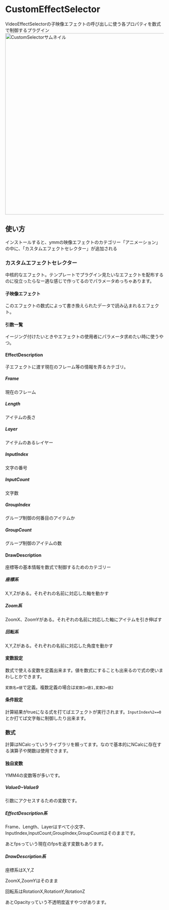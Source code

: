 # CustomEffectSelector
VideoEffectSelectorの子映像エフェクトの呼び出しに使う各プロパティを数式で制御するプラグイン
<img width="575" alt="CustomSelectorサムネイル" src="https://github.com/user-attachments/assets/a24db31e-737d-4e24-abe8-69b597d9c8aa">
## 使い方
インストールすると、ymmの映像エフェクトのカテゴリー「アニメーション」の中に、「カスタムエフェクトセレクター」が追加される

### カスタムエフェクトセレクター
中核的なエフェクト。テンプレートでプラグイン見たいなエフェクトを配布するのに役立ったらなー適な感じで作ってるのでパラメータめっちゃあります。
#### 子映像エフェクト
このエフェクトの数式によって書き換えられたデータで読み込まれるエフェクト。
#### 引数一覧
イージング付けたいときやエフェクトの使用者にパラメータ求めたい時に使うやつ。
#### EffectDescription
子エフェクトに渡す現在のフレーム等の情報を弄るカテゴリ。
##### Frame
現在のフレーム
##### Length
アイテムの長さ
##### Layer
アイテムのあるレイヤー
##### InputIndex
文字の番号
##### InputCount
文字数
##### GroupIndex
グループ制御の何番目のアイテムか
##### GroupCount
グループ制御のアイテムの数
#### DrawDescription
座標等の基本情報を数式で制御するためのカテゴリー
##### 座標系
X,Y,Zがある。それぞれの名前に対応した軸を動かす
##### Zoom系
ZoomX、ZoomYがある。それぞれの名前に対応した軸にアイテムを引き伸ばす
##### 回転系
X,Y,Zがある。それぞれの名前に対応した角度を動かす
#### 変数設定
数式で使える変数を定義出来ます。値を数式にすることも出来るので式の使いまわしとかできます。

`変数名=値`で定義。複数定義の場合は`変数1=値1,変数2=値2`
#### 条件設定
計算結果がtrueになる式を打てばエフェクトが実行されます。`InputIndex%2==0`とか打てば文字毎に制御したり出来ます。
### 数式
計算はNCalcっていうライブラリを頼ってます。なので基本的にNCalcに存在する演算子や関数は使用できます。

#### 独自変数
YMM4の変数等が多いです。
##### Value0~Value9
引数にアクセスするための変数です。
##### EffectDescription系
Frame、Length、Layerはすべて小文字、InputIndex,InputCount,GroupIndex,GroupCountはそのままです。

あとfpsっていう現在のfpsを返す変数もあります。
##### DrawDescription系
座標系はX,Y,Z

ZoomX,ZoomYはそのまま

回転系はRotationX,RotationY,RotationZ

あとOpacityっていう不透明度返すやつがあります。

